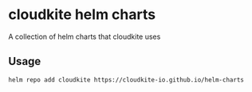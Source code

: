 # cloudkite helm charts
A collection of helm charts that cloudkite uses

## Usage
```bash
helm repo add cloudkite https://cloudkite-io.github.io/helm-charts
```

